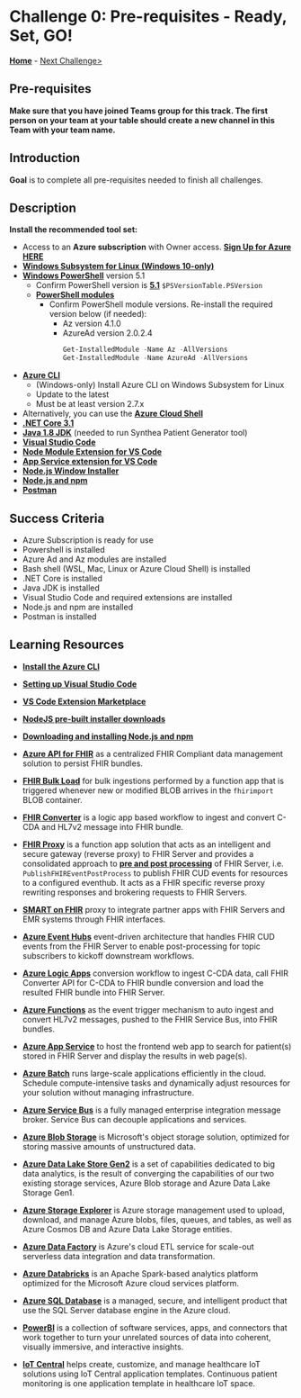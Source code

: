 # Challenge 0: Pre-requisites - Ready, Set, GO!

**[Home](../readme.md)** - [Next Challenge>](./Challenge01.md)

## Pre-requisites

**Make sure that you have joined Teams group for this track.  The first person on your team at your table should create a new channel in this Team with your team name.**

## Introduction

**Goal** is to complete all pre-requisites needed to finish all challenges.

## Description

**Install the recommended tool set:**
- Access to an **Azure subscription** with Owner access. **[Sign Up for Azure HERE](https://azure.microsoft.com/en-us/free/)**
- **[Windows Subsystem for Linux (Windows 10-only)](https://docs.microsoft.com/en-us/windows/wsl/install-win10)**
- **[Windows PowerShell](https://docs.microsoft.com/en-us/powershell/scripting/install/installing-powershell?view=powershell-7)** version 5.1
  - Confirm PowerShell version is **[5.1](https://www.microsoft.com/en-us/download/details.aspx?id=54616)** `$PSVersionTable.PSVersion`
  - **[PowerShell modules](https://docs.microsoft.com/en-us/powershell/module/microsoft.powershell.core/about/about_modules?view=powershell-7)**
    - Confirm PowerShell module versions.  Re-install the required version below (if needed):
      - Az version 4.1.0
      - AzureAd version 2.0.2.4
        ```PowerShell
        Get-InstalledModule -Name Az -AllVersions
        Get-InstalledModule -Name AzureAd -AllVersions
        ```
- **[Azure CLI](https://docs.microsoft.com/en-us/cli/azure/install-azure-cli)**
   - (Windows-only) Install Azure CLI on Windows Subsystem for Linux
   - Update to the latest
   - Must be at least version 2.7.x
- Alternatively, you can use the **[Azure Cloud Shell](https://shell.azure.com/)**
- **[.NET Core 3.1](https://dotnet.microsoft.com/download/dotnet-core/3.1)**
- **[Java 1.8 JDK](https://www.oracle.com/java/technologies/javase/javase-jdk8-downloads.html)** (needed to run Synthea Patient Generator tool)
- **[Visual Studio Code](https://code.visualstudio.com/)**
- **[Node Module Extension for VS Code](https://code.visualstudio.com/docs/nodejs/extensions)**
- **[App Service extension for VS Code](https://marketplace.visualstudio.com/items?itemName=ms-azuretools.vscode-azureappservice)**
- **[Node.js Window Installer](https://nodejs.org/en/download/)**
- **[Node.js and npm](https://docs.npmjs.com/downloading-and-installing-node-js-and-npm)**
- **[Postman](https://www.getpostman.com)**

## Success Criteria

- Azure Subscription is ready for use
- Powershell is installed
- Azure Ad and Az modules are installed
- Bash shell (WSL, Mac, Linux or Azure Cloud Shell) is installed
- .NET Core is installed
- Java JDK is installed
- Visual Studio Code and required extensions are installed
- Node.js and npm are installed
- Postman is installed

## Learning Resources

- **[Install the Azure CLI](https://docs.microsoft.com/en-us/cli/azure/install-azure-cli)**
- **[Setting up Visual Studio Code](https://code.visualstudio.com/docs/setup/setup-overview)**
- **[VS Code Extension Marketplace](https://code.visualstudio.com/docs/editor/extension-gallery)**
- **[NodeJS pre-built installer downloads](https://nodejs.org/en/download/)**
- **[Downloading and installing Node.js and npm](https://docs.npmjs.com/downloading-and-installing-node-js-and-npm)**

- **[Azure API for FHIR](https://docs.microsoft.com/en-us/azure/healthcare-apis/overview)** as a centralized FHIR Compliant data management solution to persist FHIR bundles.
- **[FHIR Bulk Load](https://github.com/microsoft/fhir-server-samples)** for bulk ingestions performed by a function app that is triggered whenever new or modified BLOB arrives in the `fhirimport` BLOB container.
- **[FHIR Converter](https://github.com/microsoft/FHIR-Converter)** is a logic app based workflow to ingest and convert C-CDA and HL7v2 message into FHIR bundle.
- **[FHIR Proxy](https://github.com/microsoft/health-architectures/tree/master/FHIR/FHIRProxy)** is a function app solution that acts as an intelligent and secure gateway (reverse proxy) to FHIR Server and provides a consolidated approach to **[pre and post processing](https://github.com/microsoft/health-architectures/tree/master/FHIR/FHIRProxy#pre-and-post-processing-support)** of FHIR Server, i.e. `PublishFHIREventPostProcess` to publish FHIR CUD events for resources to a configured eventhub.  It acts as a FHIR specific reverse proxy rewriting responses and brokering requests to FHIR Servers.
- **[SMART on FHIR](https://docs.microsoft.com/en-us/azure/healthcare-apis/use-smart-on-fhir-proxy)** proxy to integrate partner apps with FHIR Servers and EMR systems through FHIR interfaces.
- **[Azure Event Hubs](https://docs.microsoft.com/en-us/azure/event-hubs/event-hubs-about)** event-driven architecture that handles FHIR CUD events from the FHIR Server to enable post-processing for topic subscribers to kickoff downstream workflows.
- **[Azure Logic Apps](https://docs.microsoft.com/en-us/azure/logic-apps/logic-apps-overview)** conversion workflow to ingest C-CDA data, call FHIR Converter API for C-CDA to FHIR bundle conversion and load the resulted FHIR bundle into FHIR Server.
- **[Azure Functions](https://docs.microsoft.com/en-us/azure/azure-functions/functions-overview)** as the event trigger mechanism to auto ingest and convert HL7v2 messages, pushed to the FHIR Service Bus, into FHIR bundles.
- **[Azure App Service](https://docs.microsoft.com/en-us/azure/app-service/overview)** to host the frontend web app to search for patient(s) stored in FHIR Server and display the results in web page(s).
- **[Azure Batch](https://docs.microsoft.com/en-us/azure/batch/)** runs large-scale applications efficiently in the cloud. Schedule compute-intensive tasks and dynamically adjust resources for your solution without managing infrastructure.
- **[Azure Service Bus](https://docs.microsoft.com/en-us/azure/service-bus-messaging/service-bus-messaging-overview)** is a fully managed enterprise integration message broker. Service Bus can decouple applications and services.
- **[Azure Blob Storage](https://docs.microsoft.com/en-us/azure/storage/blobs/storage-blobs-introduction)** is Microsoft's object storage solution, optimized for storing massive amounts of unstructured data.
- **[Azure Data Lake Store Gen2](https://docs.microsoft.com/en-us/azure/storage/blobs/data-lake-storage-introduction)** is a set of capabilities dedicated to big data analytics, is the result of converging the capabilities of our two existing storage services, Azure Blob storage and Azure Data Lake Storage Gen1.
- **[Azure Storage Explorer](https://azure.microsoft.com/en-us/features/storage-explorer/)** is Azure storage management used to upload, download, and manage Azure blobs, files, queues, and tables, as well as Azure Cosmos DB and Azure Data Lake Storage entities.
- **[Azure Data Factory](https://docs.microsoft.com/en-us/azure/data-factory/)** is Azure's cloud ETL service for scale-out serverless data integration and data transformation.
- **[Azure Databricks](https://docs.microsoft.com/en-us/azure/databricks/scenarios/what-is-azure-databricks)** is an Apache Spark-based analytics platform optimized for the Microsoft Azure cloud services platform.
- **[Azure SQL Database](https://docs.microsoft.com/en-us/azure/azure-sql/)** is a managed, secure, and intelligent product that use the SQL Server database engine in the Azure cloud.
- **[PowerBI](https://docs.microsoft.com/en-us/power-bi/fundamentals/power-bi-overview)** is a collection of software services, apps, and connectors that work together to turn your unrelated sources of data into coherent, visually immersive, and interactive insights.
- **[IoT Central](https://docs.microsoft.com/en-us/azure/iot-central/healthcare/concept-continuous-patient-monitoring-architecture)** helps create, customize, and manage healthcare IoT solutions using IoT Central application templates. Continuous patient monitoring is one application template in healthcare IoT space.



